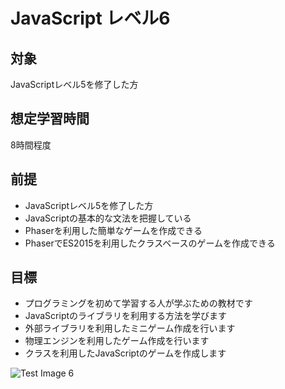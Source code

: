 # JavaScript レベル6
## 対象
JavaScriptレベル5を修了した方

## 想定学習時間
8時間程度

## 前提
* JavaScriptレベル5を修了した方
* JavaScriptの基本的な文法を把握している
* Phaserを利用した簡単なゲームを作成できる
* PhaserでES2015を利用したクラスベースのゲームを作成できる

## 目標
* プログラミングを初めて学習する人が学ぶための教材です
* JavaScriptのライブラリを利用する方法を学びます
* 外部ライブラリを利用したミニゲーム作成を行います
* 物理エンジンを利用したゲーム作成を行います
* クラスを利用したJavaScriptのゲームを作成します

![Test Image 6](https://github.com/programmingkids/js-level6/blob/main/assets/images/other/200px-CC-BY-SA_icon.svg.png)

